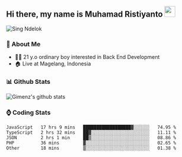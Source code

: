 
## Hi there, my name is Muhamad Ristiyanto <img src="https://github.com/TheDudeThatCode/TheDudeThatCode/blob/master/Assets/Hi.gif" width="29px">
 ![Sing Ndelok](https://komarev.com/ghpvc/?username=Gimenz&color=green)

### 👤 About Me
* 🤷‍♂️ 21 y.o ordinary boy interested in Back End Development
* 🏠 Live at Magelang, Indonesia 

### 📊 Github Stats
  <img alt="Gimenz's github stats" src="https://github-readme-stats.vercel.app/api?username=Gimenz&count_private=true&hide=issues&show_icons=true&include_all_commits=true&line_height=24&border_radius=0"/>

### ⌚ Coding Stats
<!--START_SECTION:waka-->

```text
JavaScript   17 hrs 9 mins   ██████████████████▓░░░░░░   74.95 %
TypeScript   2 hrs 32 mins   ██▓░░░░░░░░░░░░░░░░░░░░░░   11.11 %
JSON         2 hrs 1 min     ██▒░░░░░░░░░░░░░░░░░░░░░░   08.86 %
PHP          36 mins         ▓░░░░░░░░░░░░░░░░░░░░░░░░   02.65 %
Other        18 mins         ▒░░░░░░░░░░░░░░░░░░░░░░░░   01.38 %
```

<!--END_SECTION:waka-->
